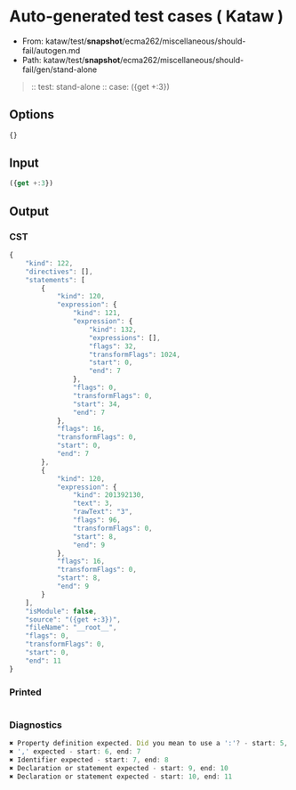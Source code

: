 # Auto-generated test cases ( Kataw )
- From: kataw/test/__snapshot__/ecma262/miscellaneous/should-fail/autogen.md
- Path: kataw/test/__snapshot__/ecma262/miscellaneous/should-fail/gen/stand-alone
> :: test: stand-alone
> :: case: ({get +:3})
## Options

`````js
{}
`````
## Input

`````js
({get +:3})
`````
## Output

### CST

```javascript
{
    "kind": 122,
    "directives": [],
    "statements": [
        {
            "kind": 120,
            "expression": {
                "kind": 121,
                "expression": {
                    "kind": 132,
                    "expressions": [],
                    "flags": 32,
                    "transformFlags": 1024,
                    "start": 0,
                    "end": 7
                },
                "flags": 0,
                "transformFlags": 0,
                "start": 34,
                "end": 7
            },
            "flags": 16,
            "transformFlags": 0,
            "start": 0,
            "end": 7
        },
        {
            "kind": 120,
            "expression": {
                "kind": 201392130,
                "text": 3,
                "rawText": "3",
                "flags": 96,
                "transformFlags": 0,
                "start": 8,
                "end": 9
            },
            "flags": 16,
            "transformFlags": 0,
            "start": 8,
            "end": 9
        }
    ],
    "isModule": false,
    "source": "({get +:3})",
    "fileName": "__root__",
    "flags": 0,
    "transformFlags": 0,
    "start": 0,
    "end": 11
}
```

### Printed

```javascript

```

### Diagnostics

```javascript
✖ Property definition expected. Did you mean to use a ':'? - start: 5, end: 7
✖ ',' expected - start: 6, end: 7
✖ Identifier expected - start: 7, end: 8
✖ Declaration or statement expected - start: 9, end: 10
✖ Declaration or statement expected - start: 10, end: 11

```

